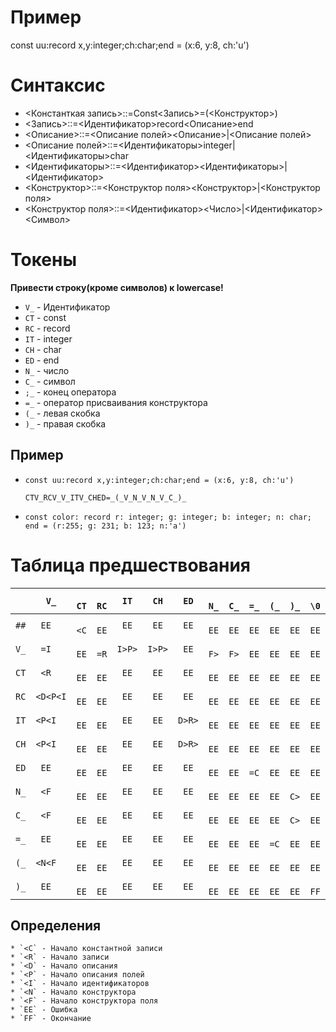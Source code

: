 # Пример
  const uu:record x,y:integer;ch:char;end = (x:6, y:8, ch:'u')

# Синтаксиc
  * <Константкая запись>::=Const<Запись>=(<Конструктор>)
  * <Запись>::=<Идентификатор>record<Описание>end
  * <Описание>::=<Описание полей><Описание>|<Описание полей>
  * <Описание полей>::=<Идентификаторы>integer|<Идентификаторы>char
  * <Идентификаторы>::=<Идентификатор><Идентификаторы>|<Идентификатор>
  * <Конструктор>::=<Конструктор поля><Конструктор>|<Конструктор поля>
  * <Конструктор поля>::=<Идентификатор><Число>|<Идентификатор><Символ>

# Токены
  **Привести строку(кроме символов) к lowercase!**
  * `V_` - Идентификатор
  * `CT` - const
  * `RC` - record
  * `IT` - integer
  * `CH` - char
  * `ED` - end
  * `N_` - число
  * `С_` - символ
  * `;_` - конец оператора
  * `=_` - оператор присваивания конструктора
  * `(_` - левая скобка
  * `)_` - правая скобка

  ## Пример
  * `const uu:record x,y:integer;ch:char;end = (x:6, y:8, ch:'u')`

    `CTV_RCV_V_ITV_CHED=_(_V_N_V_N_V_C_)_`


  * `const color: record r: integer; g: integer; b: integer; n: char; end = (r:255; g: 231; b: 123; n:'a')`

# Таблица предшествования

|        | `  V_  ` | `  CT  ` | `  RC  ` | `  IT  ` | `  CH  ` | `  ED  ` | `  N_  ` | `  C_  ` | `  =_  ` | `  (_  ` | `  )_  ` | `  \0  ` |
|   :-:  |----------|----------|----------|----------|----------|----------|----------|----------|----------|----------|----------|----------|
| ` ## ` | `  EE  ` | `  <C  ` | `  EE  ` | `  EE  ` | `  EE  ` | `  EE  ` | `  EE  ` | `  EE  ` | `  EE  ` | `  EE  ` | `  EE  ` | `  EE  ` |
| ` V_ ` | `  =I  ` | `  EE  ` | `  =R  ` | ` I>P> ` | ` I>P> ` | `  EE  ` | `  F>  ` | `  F>  ` | `  EE  ` | `  EE  ` | `  EE  ` | `  EE  ` |
| ` CT ` | `  <R  ` | `  EE  ` | `  EE  ` | `  EE  ` | `  EE  ` | `  EE  ` | `  EE  ` | `  EE  ` | `  EE  ` | `  EE  ` | `  EE  ` | `  EE  ` |
| ` RC ` | `<D<P<I` | `  EE  ` | `  EE  ` | `  EE  ` | `  EE  ` | `  EE  ` | `  EE  ` | `  EE  ` | `  EE  ` | `  EE  ` | `  EE  ` | `  EE  ` |
| ` IT ` | ` <P<I ` | `  EE  ` | `  EE  ` | `  EE  ` | `  EE  ` | ` D>R> ` | `  EE  ` | `  EE  ` | `  EE  ` | `  EE  ` | `  EE  ` | `  EE  ` |
| ` CH ` | ` <P<I ` | `  EE  ` | `  EE  ` | `  EE  ` | `  EE  ` | ` D>R> ` | `  EE  ` | `  EE  ` | `  EE  ` | `  EE  ` | `  EE  ` | `  EE  ` |
| ` ED ` | `  EE  ` | `  EE  ` | `  EE  ` | `  EE  ` | `  EE  ` | `  EE  ` | `  EE  ` | `  EE  ` | `  =C  ` | `  EE  ` | `  EE  ` | `  EE  ` |
| ` N_ ` | `  <F  ` | `  EE  ` | `  EE  ` | `  EE  ` | `  EE  ` | `  EE  ` | `  EE  ` | `  EE  ` | `  EE  ` | `  EE  ` | `  C>  ` | `  EE  ` |
| ` C_ ` | `  <F  ` | `  EE  ` | `  EE  ` | `  EE  ` | `  EE  ` | `  EE  ` | `  EE  ` | `  EE  ` | `  EE  ` | `  EE  ` | `  C>  ` | `  EE  ` |
| ` =_ ` | `  EE  ` | `  EE  ` | `  EE  ` | `  EE  ` | `  EE  ` | `  EE  ` | `  EE  ` | `  EE  ` | `  EE  ` | `  =C  ` | `  EE  ` | `  EE  ` |
| ` (_ ` | ` <N<F ` | `  EE  ` | `  EE  ` | `  EE  ` | `  EE  ` | `  EE  ` | `  EE  ` | `  EE  ` | `  EE  ` | `  EE  ` | `  EE  ` | `  EE  ` |
| ` )_ ` | `  EE  ` | `  EE  ` | `  EE  ` | `  EE  ` | `  EE  ` | `  EE  ` | `  EE  ` | `  EE  ` | `  EE  ` | `  EE  ` | `  EE  ` | `  FF  ` |

  ## Определения
    * `<C` - Начало константной записи
    * `<R` - Начало записи
    * `<D` - Начало описания
    * `<P` - Начало описания полей
    * `<I` - Начало идентификаторов
    * `<N` - Начало конструктора
    * `<F` - Начало конструктора поля
    * `EE` - Ошибка
    * `FF` - Окончание
